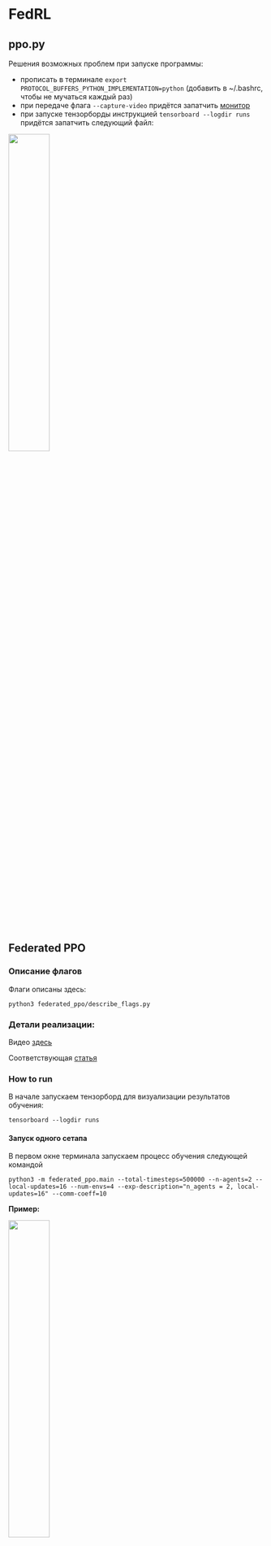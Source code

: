 # FedRL

## ppo.py

Решения возможных проблем при запуске программы:

- прописать в терминале ```export PROTOCOL_BUFFERS_PYTHON_IMPLEMENTATION=python``` (добавить в ~/.bashrc, чтобы не мучаться каждый раз)
- при передаче флага ```--capture-video``` придётся запатчить [монитор](/home/smirnov/FedRL/patches/site-packages/wandb/integration/gym/__init__.py)
- при запуске тензорборды инструкцией ```tensorboard --logdir runs``` придётся запатчить следующий файл: 

<img src="img/tb_patch.png" width=40%>

## Federated PPO

### Описание флагов

Флаги описаны здесь:
```
python3 federated_ppo/describe_flags.py
```

### Детали реализации:

Видео [здесь](https://www.youtube.com/watch?v=MEt6rrxH8W4&ab_channel=Weights%26Biases)

Соответствующая [статья](https://iclr-blog-track.github.io/2022/03/25/ppo-implementation-details/)


### How to run

В начале запускаем тензорборд для визуализации результатов обучения:

```
tensorboard --logdir runs
```

#### Запуск одного сетапа

В первом окне терминала запускаем процесс обучения следующей командой

```
python3 -m federated_ppo.main --total-timesteps=500000 --n-agents=2 --local-updates=16 --num-envs=4 --exp-description="n_agents = 2, local-updates=16" --comm-coeff=10
```

**Пример:**

<img src="img/tb_example.png" width=40%>

#### Запуск эксперимента с несколькими сетапами

В папке *federated_ppo/experiments* хранятся конфигурации сетапов в формате json. Для запуска эксперимента введите

```
python3 federated_ppo/run_experiments.py --config federated_ppo/experiments/<exp_name>.json
```

Программа выведет запущенные процессы под каждый сетап:

<img src="img/run_experiments/script_output.png" width="40%">

**Замечание.** Вывод этих процессов перенаправляется в директорию *federated_ppo/logs*.

Чтобы убить эти процессы, введите

```
kill <pid_1> <pid_2> ... <pid_n>
```


### Логирование статистик

Интересно было посмотреть на вклад каждого из слагаемых в итоговый лосс, на который обучаются агенты. Получилось, что для калибровки этих слагаемых до примерно одного порядка нужно задать параметр *vf-coef = 0.001* вместо 0.5 по умолчанию.

<img src="img/loss_fractions.png" width="40%">

Характер изменения перфоманса в процессе обучения также изменился:

1. До масштабирования слагаемых в лоссе:
    ```
    python3 -m federated_ppo.main --total-timesteps=1000000 --n-agents=4 --local-updates=16 --num-envs=4 --comm-matrix-config="comm_matrices/4_agents.json" --use-clipping=True
    ```

    <img src="img/perfomance_before_loss_scaling.png" width="40%">

2. После масштабирования слагаемых:
    ```
    python3 -m federated_ppo.main --total-timesteps=1000000 --n-agents=4 --local-updates=16 --num-envs=4 --comm-matrix-config="comm_matrices/4_agents.json" --use-clipping=True --vf-coef=0.001
    ```

    <img src="img/perfomance_after_loss_scaling.png" width="40%">

Таким образом, с правильно подобранными коэффициентами для каждого из слагаемых в лоссе мы получаем лучшие результаты. Объединённые выше графики:

<img src="img/before_and_after_loss_scaling.png" width="40%">

Причём у конфигурации с масштабированием даже без сглаживания график награды за эпизод проходит почти по нижней границе графика, когда сглаживание есть, в отличие от второго сетапа, у которого соответствующий график слишком шумный.

Полученные графики соответствуют по своему поведению и масштабу тем, что представлены в исходной статье по имплементации PPO: [classic control experiments](https://wandb.ai/vwxyzjn/ppo-details/reports/Matching-the-metrics--VmlldzoxMzY5OTMy).

### Факапы

Изначально я по ошибке считал kl-дивергенцию без подсчёта градиентов:

<img src="img/fuckups/fuckup_no_grad_kl.png" width="40%">

После того, как градиент начал считаться по этим вычислениям, получилась следующая картина:

<img src="img/fuckups/fuckup_no_grad_kl_charts.png" width="40%">

Запуск этого обучения:

    python3 -m federated_ppo.main --total-timesteps=1000000 --n-agents=4 --local-updates=16 --num-envs=4 --comm-matrix-config="comm_matrices/4_agents.json" --use-clipping=True --vf-coef=0.001

То есть красный и зелёный агенты "учатся" получать награду меньше и "притягиваются" друг к другу, хотя матрица коммуникаций следующая: (0, 1), (1, 0): 100 и (2, 3), (3, 2): 100. Ожидается, что, наоборот, 0-й агент будет сближаться с 1-м, а 2-й с третьим.

Если выставить вместо 100 коэффициент 10 или 1, получается следующее:

<img src="img/4_agents_10_penalty.png" width="40%">

И так все последующие запуски.

**Проблема:** вычитал сумму дивергенций из лосса, а не прибавлял.

Запуски с коэф-тами 1 и 100 (у первого награда выше):

<img src="img/kl_penalty_fix_2_setups_comparison.png" width="40%">

То есть большой вес в матрице коммуникаций сильно регуляризует сумму kl-дивергенций и потому агенты учатся хуже $-$ нужно масштабировать коэф-ты регуляризации.

- Ограничение на максимальную длину эпизода

    Уберём сглаживание и увидим следующую картину:

    <img src="img/max_episodic_length_no_smoothing.png" width="40%">

## Эксперименты

### Experiment 1

- Cетап 1: клиппинг с суммой KL-дивергенций
- Cетап 2: клиппинг без суммы KL-дивергенций
- Сетап 3: сумма KL-дивергенций без клиппинги
- Сетап 4: без суммы KL-дивергенций и клиппинга

**Замечание.** Без клиппинга означает, что используется Adaptive KL Loss — Kl-дивергенция текущего и предыдущего распределения стратегии.

```
python3 federated_ppo/run_experiments.py --config federated_ppo/experiments/exp_1.json
```

**Результат:**

- без сглаживания

<img src="img/exp_1/exp_1_no_smoothing.png" width="40%">

- со сглаживанием

<img src="img/exp_1/exp_1_with_smoothing.png" width="40%">

**Вывод:** 2 и 4 сетапы учатся лучше, если сглаживать соответствующие графики обучения. То есть с суммой KL-дивергенций обучение идёт медленнее. Результат соответствует ожиданиям, т.к. сумма KL-дивергенций должна улучшать устойчивость/робастность обучения. Вклад суммы KL-дивергенций мы будем оценивать при обучении агентов в гетерогенных средах.


### Experiment 2

- Сетап 1: клиппинг без суммы KL-дивергенций, 1024 локальных апдейтов
- Сетап 2: клиппинг без суммы KL-дивергенций, 256 локальных апдейтов
- Сетап 3: клиппинг без суммы KL-дивергенций, 16 локальных апдейтов

```
python3 federated_ppo/run_experiments.py --config federated_ppo/experiments/exp_2.json
```

**Результат:**

<img src="img/exp_2/exp_2_local_updates_effect.png" width="40%">

**Замечание.** Это не означает, что агенты лучше учатся, из-за того что они обмениваются друг с другом информацией, поскольку выставлен флаг *--use-comm-penalty=False*. 

**Вывод:** Из того, что явно зависит от числа локальных шагов — это learning rate. Мы его логгируем. Заметим, что в трёх сетапах разница следующая:

<img src="img/exp_2/exp_2_lr_comparison.png" width="40%">

Видим, что lr уходит в отрицательные значения — это неправильно по определению градиентного спуска, то есть противоречит основной теореме мат. анализа. Обработаем этот кейс в коде. Запустим третий аналогичный эксп, но уже с использованием суммы KL-дивергенций, то есть агенты будут обмениваться друг с другом своими распределениями через каждые local_updates локальных обнавлений.


### Experiment 3

В отличие от второго экспа, здесь агенты обмениваются информацией.

- Сетап 1: клиппинг с суммой KL-дивергенций, 576 локальных апдейтов
- Сетап 2: клиппинг с суммой KL-дивергенций, 128 локальных апдейтов
- Сетап 3: клиппинг с суммой KL-дивергенций, 16 локальных апдейтов

```
python3 federated_ppo/run_experiments.py --config federated_ppo/experiments/exp_3.json
```

<img src="img/exp_3/episodic_return.png" width="40%">

**Вывод:** чем чаще агенты обмениваются друг с другом информацией, тем лучше идёт обучение.


### Experiment 4

По сути, аналог второго эксперимента, но с фиксом отрицательного lr. Ожидаем, что сильной разницы между сетапами не будет (в отличие от третьего эксперимента).

- Сетап 1: клиппинг без суммы KL-дивергенций, 1024 локальных апдейтов
- Сетап 2: клиппинг без суммы KL-дивергенций, 256 локальных апдейтов
- Сетап 3: клиппинг без суммы KL-дивергенций, 16 локальных апдейтов

```
python3 federated_ppo/run_experiments.py --config federated_ppo/experiments/exp_4.json
```

**Результат:**

<img src="img/exp_4/episodic_return.png" width="40%">

**Вывод:** наши ожидания подтвердились. В случае, если агенты не обмениваются информацией друг с другом (если нет суммы KL-дивергенций в лоссе), качество обучения не зависит от числа локальных обновлений.


### Experiment 5

По сути, MDPO - это PPO с KL Penalty без последних двух слагаемых в лоссе:

**Замечание.** Лосс в алгоритме MDPO содержит в себе Value function loss, поэтому эксперимент 5 некорректен.

<img src="img/exp_5/ppo_objective.png" width="40%">

, где

<img src="img/exp_5/L_clip_cases.png" width="40%">

- Сетап 1: PPO с клиппингом, с суммой KL-дивергенций (comm-penalty-coeff = 1.0)
- Сетап 2: MDPO, с суммой KL-дивергенций (comm-penalty-coeff = 1.0)
- Сетап 3: PPO с клиппингом, без суммы KL-дивергенций
- Сетап 4: MDPO, без суммы KL-дивергенций
- Сетап 5: PPO с клиппингом, с суммой KL-дивергенций (comm-penalty-coeff = 10.0)
- Сетап 6: MDPO, с суммой KL-дивергенций (comm-penalty-coeff = 10.0)

```
python3 federated_ppo/run_experiments.py --config federated_ppo/experiments/exp_5.json
```

**Вывод:** агенты обучаются медленнее, если добавлять сумму KL-дивергенций. Причём с увеличением коэффициента регуляризации *comm-penalty-coeff* обучение замедляется.

<img src="img/exp_5/episodic_return.png" width="40%">


### Experiment 6

Первые 4 сетапа эксперимента 5, но в среде Acrobot-v1.

- Сетап 1: PPO с клиппингом, с суммой KL-дивергенций (comm-penalty-coeff = 1.0)
- Сетап 2: MDPO, с суммой KL-дивергенций (comm-penalty-coeff = 1.0)
- Сетап 3: PPO с клиппингом, без суммы KL-дивергенций
- Сетап 4: MDPO, без суммы KL-дивергенций

```
python3 federated_ppo/run_experiments.py --config federated_ppo/experiments/exp_6.json
```


<img src="img/exp_6/episodic_return.png" width="40%">

**Вывод:** только 3 и 4 сетапы (PPO с клиппингом и MDPO) позволяют за 1 миллион итераций выйти на какую-то не нулевую награду. Причём сетап 3 (PPO с клиппингом) обучается быстрее, чем сетап 4 (MDPO).

## Среды Minigrid

Туторил по созданию кастомной среды: [ссылка](https://minigrid.farama.org/content/create_env_tutorial/)

Запуск первого обучения:

```
python3 -m federated_ppo.main --total-timesteps=1000000 --n-agents=4 --local-updates=16 --num-envs=4 --vf-coef=0.001 --use-clipping=True --use-comm-penalty=False --gym-id="MiniGrid-Empty-16x16-v0" --capture-video
```

### Experiment *

Здесь я проверил различные сетапы по обучению агентов в лабиринтах, а точнее в средах MiniGrid-SimpleCrossing и MiniGrid-LavaCrossing.

Архитектура FeatureExtractor'а:

<img src="img/exp_initial_minigrid/feature_extractor_architecture.png" width="40%">

5 сетапов:

- Сетап 1: SimpleCrossing с CNN с активацией Tanh
- Сетап 2: SimpleCrossing только с полносвязным слоем с активацией Tanh
- Сетап 3: LavaCrossing только с полносвязным слоем с активацией Tanh
- Сетап 4: LavaCrossing с CNN с активацией Tanh
- Сетап 5: LavaCrossing с CNN с активацией ReLU

Другие параметры: num-envs=8

<img src="img/exp_initial_minigrid/episodic_returns.png" width="40%">

**Выводы:**
- Свёрточная сеть с активацией Tanh обучается быстрее, чем с активацией ReLU
- Для обучения агентов в среде LavaCrossing необходимо использование свёрток, т.к. с исключительно полносвязным слоем модель показывает результаты на порядок хуже (можно сказать, не обучается)
- В среде SimpleCrossing агенты обучаются медленнее с использованием свёрток, чем просто с линейным слоем. Однако, в последних эпизодах обучения свёртки показывают более стабильный результат, в то время как модель с исключительно FCN более шумная
- Все сетапы, кроме 3, в итоге приближаются к значению 0.95 по episodic return

### Experiment 7

Используем CNN с функцией активацией Tanh в различных средах SimpleCrossing:

- Сетап 1: MiniGrid-SimpleCrossingS9N1-v0
- Сетап 2: MiniGrid-SimpleCrossingS9N2-v0
- Сетап 3: MiniGrid-SimpleCrossingS9N3-v0

<img src="img/exp_7/episodic_returns.png" width="40%">

**Выводы:**
- Чем больше стенок в лабиринте, тем быстрее обучается агент
- Итоговое значение награды за эпизод так же около 0.95

### Experiment 8

Используем CNN с функцией активацией Tanh в различных средах LavaCrossing:

- Сетап 1: MiniGrid-LavaCrossingS9N1-v0
- Сетап 2: MiniGrid-LavaCrossingS9N2-v0
- Сетап 3: MiniGrid-LavaCrossingS9N3-v0

<img src="img/exp_8/image.png" width="40%">


**Выводы:**
- Агенты успешно обучаются в средах с 1 и 3 линиями из лавы, причём для последней среды требуется больше времени для обучения
- В среде с двумя линиями из лавы агент за 5 миллионов шагов не обучился 


### Experiment 9

Используем CNN с функцией активацией Tanh в среде MiniGrid-LavaCrossingS9N2-v0 с различным числом параллельных сред (--num-envs) для обучения агента.

- Сетап 1: num-envs=4
- Сетап 2: num-envs=16
- Сетап 3: num-envs=32

<img src="img/exp_9/image.png" width="40%">


**Выводы:**
- Из рассмотренных сетапов обучение проходит успешно только во втором, когда мы кладём в батч эпизоды из 16 параллельных сред

# Теория

## Градиент функции лосса для MDPO

Для функции лосса:

$$
L_{\text{policy}} = - \mathbb{E}_{s, a} \left[ \frac{\pi_\theta(a|s)}{\pi_{\theta_k}(a|s)} A^{\theta_k}(s, a) \right],
$$

градиент по параметрам $\theta$ можно вычислить следующим образом.

1. Обозначим:
   $$
   r(a|s) = \frac{\pi_\theta(a|s)}{\pi_{\theta_k}(a|s)}.
   $$
   Тогда лосс принимает вид:
   $$
   L_{\text{policy}} = - \mathbb{E}_{s, a} \left[ r(a|s) A^{\theta_k}(s, a) \right].
   $$

2. Градиент по $\theta$:
   $$
   \nabla_\theta L_{\text{policy}} = - \nabla_\theta \mathbb{E}_{s, a} \left[ r(a|s) A^{\theta_k}(s, a) \right].
   $$

3. Используем градиент вероятностного отношения:
   $$
   \nabla_\theta r(a|s) = r(a|s) \nabla_\theta \log \pi_\theta(a|s).
   $$

4. Подставляем $\nabla_\theta r(a|s)$:
$$
\nabla_\theta L_{\text{policy}} = - \mathbb{E}_{s, a} \left[ A^{\theta_k}(s, a) \cdot r(a|s) \cdot \nabla_\theta \log \pi_\theta(a|s) \right].
$$

Или, заменяя $r(a|s)$ обратно:
$$
\nabla_\theta L_{\text{policy}} = - \mathbb{E}_{s, a} \left[ \frac{\pi_\theta(a|s)}{\pi_{\theta_k}(a|s)} A^{\theta_k}(s, a) \cdot \nabla_\theta \log \pi_\theta(a|s) \right].
$$

Финальный градиент:
$$
\nabla_\theta L_{\text{policy}} = - \mathbb{E}_{s, a} \left[ \frac{\pi_\theta(a|s)}{\pi_{\theta_k}(a|s)} \cdot A^{\theta_k}(s, a) \cdot \nabla_\theta \log \pi_\theta(a|s) \right].
$$

Таким образом, это то самое первое слагаемое в градиенте для MDPO:

$$
\nabla_\theta \Psi(\theta, \theta_k) \big|_{\theta = \theta_k^{(i)}} =
\mathbb{E}_{s \sim \rho_{\pi_{\theta_k}}, a \sim \pi_{\theta_k}} \left[
\frac{\pi_{\theta_k^{(i)}}(a|s)}{\pi_{\theta_k}(a|s)} \nabla_\theta \log \pi_{\theta_k^{(i)}}(a|s) A^{\theta_k}(s, a)
\right] 
- \frac{1}{t_k} \mathbb{E}_{s \sim \rho_{\pi_{\theta_k}}} \left[
\nabla_\theta \text{KL}(s; \pi_\theta, \pi_{\theta_k}) \big|_{\theta = \theta_k^{(i)}}
\right]
$$